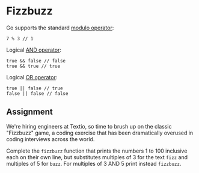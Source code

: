 # Fizzbuzz

Go supports the standard [modulo operator](https://www.youtube.com/watch?v=fVNaZntwYPw):

```
7 % 3 // 1
```

Logical [AND operator](https://developer.mozilla.org/en-US/docs/Web/JavaScript/Reference/Operators/Logical_AND):

```
true && false // false
true && true // true
```

Logical [OR operator](https://developer.mozilla.org/en-US/docs/Web/JavaScript/Reference/Operators/Logical_OR):

```
true || false // true
false || false // false
```

## Assignment

We're hiring engineers at Textio, so time to brush up on the classic "Fizzbuzz" game, a coding exercise that has been dramatically overused in coding interviews across the world.

Complete the `fizzbuzz` function that prints the numbers 1 to 100 inclusive each on their own line, but substitutes multiples of 3 for the text `fizz` and multiples of 5 for `buzz`. For multiples of 3 AND 5 print instead `fizzbuzz`.

